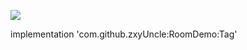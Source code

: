 [![](https://jitpack.io/v/zxyUncle/RoomDemo.svg)](https://jitpack.io/#zxyUncle/RoomDemo)

implementation 'com.github.zxyUncle:RoomDemo:Tag'